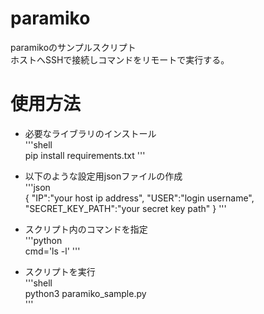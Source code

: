 # paramiko
paramikoのサンプルスクリプト  
ホストへSSHで接続しコマンドをリモートで実行する。  

# 使用方法  
- 必要なライブラリのインストール  
'''shell  
pip install requirements.txt
'''  
  
- 以下のような設定用jsonファイルの作成  
'''json  
{
    "IP":"your host ip address",
    "USER":"login username",
    "SECRET_KEY_PATH":"your secret key path"
}
'''  
  
- スクリプト内のコマンドを指定  
'''python  
cmd='ls -l'
'''  
  
- スクリプトを実行  
'''shell  
python3 paramiko_sample.py  
'''  
